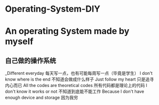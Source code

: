 # Operating-System-DIY
# An operating System made by myself
## 自己做的操作系统
_Different everyday
每天写一点，也有可能每周写一点（毕竟是学生）
I don't know where is the end
不知道会做成什么样子
Just follow my heart
只是追寻内心而已
All the codes are theoretical codes
所有代码都是理论上的代码
I don't know it works or not
不知道到底能不能工作
Because I don't have enough device and storage
因为我穷
